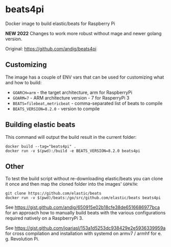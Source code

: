 # beats4pi

Docker image to build elastic/beats for Raspberry Pi

**NEW 2022** Changes to work more robust without mage and newer golang version.

Original: https://github.com/andig/beats4pi

## Customizing

The image has a couple of ENV vars that can be used for customizing what and how to build:

  - `GOARCH=arm` - the target architecture, arm for RaspberryPi
  - `GOARM=7` - ARM architecture version - 7 for RasperryPi 3
  - `BEATS=filebeat,metricbeat` - comma-separated list of beats to compile
  - `BEATS_VERSION=8.2.0` - version to compile

## Building elastic beats

This command will output the build result in the current folder:

    docker build --tag="beats4pi" .
    docker run -v $(pwd):/build -e BEATS_VERSION=8.2.0 beats4pi
    
## Other

To test the build script without re-downloading elastic/beats you can clone it once and then map the cloned folder into the images' `GOPATH`:

    git clone https://github.com/elastic/beats
    docker run -v $(pwd)/beats:/go/src/github.com/elastic/beats beats4pi

See https://gist.github.com/andig/650915e02b18cfe38de6516686977bca for an approach how to manually build beats with the various configurations required natively on a RaspberryPi 3.

See https://gist.github.com/joariasl/153a1d5253dc938429e2e5936339959a for cross compilation and installation with systemd on armv7 / armhf for e. g. Revolution Pi.
